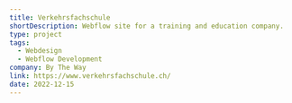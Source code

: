 ```yaml
---
title: Verkehrsfachschule
shortDescription: Webflow site for a training and education company.
type: project
tags:
  - Webdesign
  - Webflow Development
company: By The Way
link: https://www.verkehrsfachschule.ch/
date: 2022-12-15
---
```

